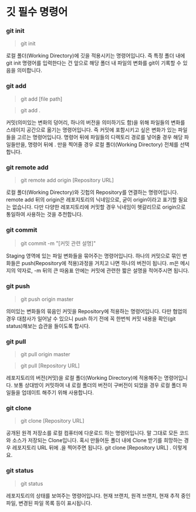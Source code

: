 # 깃 필수 명령어

### git init
> git init

로컬 폴더(Working Directory)에 깃을 적용시키는 명령어입니다. 즉 특정 폴더 내에 git init 명령어를 입력한다는 건 앞으로 해당 폴더 내 파일의 변화를 git이 기록할 수 있음을 의미합니다.

### git add

> git add [file path]

> git add .

커밋(의미있는 변화의 덩어리, 하나의 버전을 의미하기도 함)을 위해 파일들의 변화를 스테이지 공간으로 옮기는 명령어입니다. 즉 커밋에 포함시키고 싶은 변화가 있는 파일들을 고르는 명령어입니다. 명령어 뒤에 파일들의 디렉토리 경로를 넣어줄 경우 해당 파일들만을, 명령어 뒤에 . 만을 찍어줄 경우 로컬 폴더(Working Directory) 전체를 선택합니다.

### git remote add
> git remote add origin [Repository URL]

로컬 폴더(Working Directory)와 깃헙의 Repository를 연결하는 명령어입니다.
remote add 뒤의 origin은 레포지토리의 닉네임으로, 굳이 origin이라고 표기할 필요는 없습니다. 다만 다양한 레포지토리에 커밋할 경우 닉네임이 헷갈리므로 origin으로 통일하여 사용하는 것을 추천합니다.

### git commit
>git commit -m "[커밋 관련 설명]"

Staging 영역에 있는 파일 변화들을 묶어주는 명령어입니다. 하나의 커밋으로 묶인 변화들은 push(Repository에 적용)과정을 거치고 나면 하나의 버전이 됩니다. m은 메시지의 약자로, -m 뒤의 큰 따옴표 안에는 커밋에 관련한 짧은 설명을 적어주시면 됩니다.

### git push
>git push origin master

의미있는 변화들의 묶음인 커밋을 Repository에 적용하는 명령어입니다. 다만 협업의 경우 대참사가 일어날 수 있으니 push 하기 전에 꼭 한번씩 커밋 내용을 확인(git status)해보는 습관을 들이도록 합시다.

### git pull
>git pull origin master

>git pull [Repository URL]

레포지토리의 버전(커밋)을 로컬 폴더(Working Directory)에 적용해주는 명령어입니다. 보통 상대방이 커밋하여 내 로컬 폴더의 버전이 구버전이 되었을 경우 로컬 폴더 파일들을 업데이트 해주기 위해 사용합니다.

### git clone
>git clone [Repository URL]

공개된 원격 저장소를 로컬 컴퓨터에 다운로드 하는 명령어입니다. 말 그대로 모든 코드와 소스가 저장되는 Clone입니다.
혹시 만들어둔 폴더 내에 Clone 받기를 희망하는 경우 레포지토리 URL 뒤에 .을 찍어주면 됩니다. git clone [Repository URL] . 이렇게요.

### git status
> git status

레포지토리의 상태를 보여주는 명령어입니다. 현재 브랜치, 원격 브랜치, 현재 추적 중인 파일, 변경된 파일 목록 등이 표시됩니다.